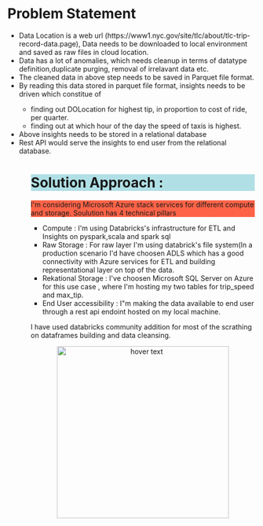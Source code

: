 
<p align = "center">
<h1>Problem Statement</h1>
<ul><li> Data Location is a web url (https://www1.nyc.gov/site/tlc/about/tlc-trip-record-data.page), Data needs to be downloaded to local environment and saved as raw files in cloud location.</li>
<li>  Data has a lot of anomalies, which needs cleanup in terms of datatype definition,duplicate purging, removal of irrelavant data etc.</li>
<li>  The cleaned data in above step needs to be saved in Parquet file format.</li>
<li>  By reading this data stored in parquet file format, insights needs to be driven which constitue of </li>
        <ul>
        <li> finding out DOLocation for highest tip, in proportion to cost of ride, per quarter.</li1>
        <li> finding out at which hour of the day the speed of taxis is highest.</li2></ul>
<li>  Above insights needs to be stored in a relational database</li>
<li>  Rest API would serve the insights to end user from the relational database. </li>
<ul>

<h1 style="background-color:powderblue;"> Solution Approach : </h1>
<p style="background-color:tomato;">I'm considering Microsoft Azure stack services for different compute and storage.
Soulution has 4 technical pillars <p>
<ul> <li>Compute : I'm using Databricks's infrastructure for ETL and Insights on pyspark,scala and spark sql</li> 
<li> Raw Storage  : For raw layer I'm using databrick's file system(In a production scenario I'd have choosen ADLS which has a good connectivity with Azure services for ETL and building representational layer on top of the data.</li>
<li> Rekational Storage : I've choosen Microsoft SQL Server on Azure for this use case , where I'm hosting my two tables for trip_speed and max_tip.</li>
<li> End User accessibility : I"m making the data available to end user through a rest api endoint hosted on my local machine.</li>
</ul>

I have used databricks community addition for most of the scrathing on dataframes building and data cleansing.

<p align="center">
  <img src="/architecture diagram" width="350" title="hover text">
 </p>

</p>

